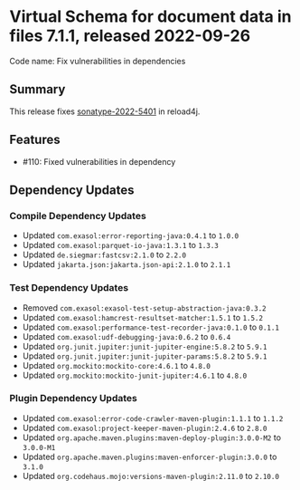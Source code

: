 # Virtual Schema for document data in files 7.1.1, released 2022-09-26

Code name: Fix vulnerabilities in dependencies

## Summary

This release fixes [sonatype-2022-5401](https://ossindex.sonatype.org/vulnerability/sonatype-2022-5401) in reload4j.

## Features

* #110: Fixed vulnerabilities in dependency

## Dependency Updates

### Compile Dependency Updates

* Updated `com.exasol:error-reporting-java:0.4.1` to `1.0.0`
* Updated `com.exasol:parquet-io-java:1.3.1` to `1.3.3`
* Updated `de.siegmar:fastcsv:2.1.0` to `2.2.0`
* Updated `jakarta.json:jakarta.json-api:2.1.0` to `2.1.1`

### Test Dependency Updates

* Removed `com.exasol:exasol-test-setup-abstraction-java:0.3.2`
* Updated `com.exasol:hamcrest-resultset-matcher:1.5.1` to `1.5.2`
* Updated `com.exasol:performance-test-recorder-java:0.1.0` to `0.1.1`
* Updated `com.exasol:udf-debugging-java:0.6.2` to `0.6.4`
* Updated `org.junit.jupiter:junit-jupiter-engine:5.8.2` to `5.9.1`
* Updated `org.junit.jupiter:junit-jupiter-params:5.8.2` to `5.9.1`
* Updated `org.mockito:mockito-core:4.6.1` to `4.8.0`
* Updated `org.mockito:mockito-junit-jupiter:4.6.1` to `4.8.0`

### Plugin Dependency Updates

* Updated `com.exasol:error-code-crawler-maven-plugin:1.1.1` to `1.1.2`
* Updated `com.exasol:project-keeper-maven-plugin:2.4.6` to `2.8.0`
* Updated `org.apache.maven.plugins:maven-deploy-plugin:3.0.0-M2` to `3.0.0-M1`
* Updated `org.apache.maven.plugins:maven-enforcer-plugin:3.0.0` to `3.1.0`
* Updated `org.codehaus.mojo:versions-maven-plugin:2.11.0` to `2.10.0`

